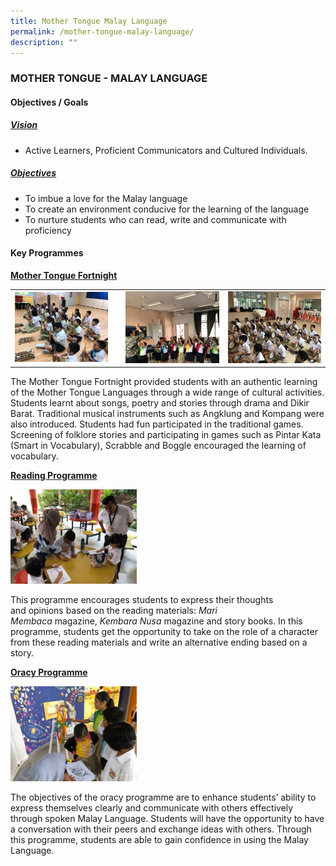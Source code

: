 ```yaml
---
title: Mother Tongue Malay Language
permalink: /mother-tongue-malay-language/
description: ""
---
```

### MOTHER TONGUE - MALAY LANGUAGE

#### Objectives / Goals

<h5><u> Vision </u></h5>

*   Active Learners, Proficient Communicators and Cultured Individuals.

<h5><u> Objectives </u></h5>

*   To imbue a love for the Malay language
*   To create an environment conducive for the learning of the language
*   To nurture students who can read, write and communicate with proficiency

#### Key Programmes

<b><u> Mother Tongue Fortnight </u></b>

<table>
	<tr>
		<td width="33%"><img src="/images/MTF-1-1024x768.jpg"/><td>
		<td width="33%"><img src="/images/MTF-2.jpg"/></td>
		<td width="33%"><img src="/images/MTF-3.jpg"/></td>
	</tr>
</table>

The Mother Tongue Fortnight provided students with an authentic learning of the Mother Tongue Languages through a wide range of cultural activities. Students learnt about songs, poetry and stories through drama and Dikir Barat. Traditional musical instruments such as Angklung and Kompang were also introduced. Students had fun participated in the traditional games. Screening of folklore stories and participating in games such as Pintar Kata (Smart in Vocabulary), Scrabble and Boggle encouraged the learning of vocabulary.

<b><u> Reading Programme</u></b>

<img src="/images/reading-programme-1-1024x768.jpg" style="width:40%"/>

This programme encourages students to express their thoughts and opinions based on the reading materials: _Mari Membaca_ magazine, _Kembara Nusa_ magazine and story books. In this programme, students get the opportunity to take on the role of a character from these reading materials and write an alternative ending based on a story.

<b><u> Oracy Programme </u></b>

<img src="/images/oracy-programme-1350x1013.jpg" style="width:40%"/>

The objectives of the oracy programme are to enhance students’ ability to express themselves clearly and communicate with others effectively through spoken Malay Language. Students will have the opportunity to have a conversation with their peers and exchange ideas with others. Through this programme, students are able to gain confidence in using the Malay Language.